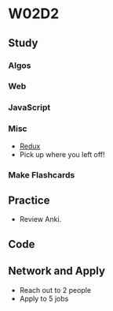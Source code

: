 # W02D2

## Study

### Algos 

### Web

### JavaScript

### Misc
- [Redux](https://egghead.io/courses/getting-started-with-redux)
- Pick up where you left off!

### Make Flashcards

## Practice

- Review Anki. 

## Code 

## Network and Apply 

- Reach out to 2 people
- Apply to 5 jobs 
